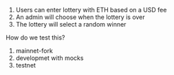 1. Users can enter lottery with ETH based on a USD fee
2. An admin will choose when the lottery is over
3. The lottery will select a random winner

How do we test this?
1. mainnet-fork
2. developmet with mocks
3. testnet
